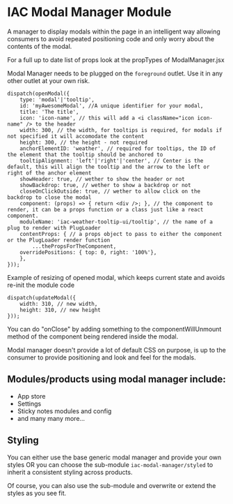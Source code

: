 # IAC Modal Manager Module

A manager to display modals within the page in an intelligent way allowing consumers to avoid repeated positioning code and only worry about the contents of the modal.

For a full up to date list of props look at the propTypes of ModalManager.jsx

Modal Manager needs to be plugged on the `foreground` outlet. Use it in any other outlet at your own risk.

```
dispatch(openModal({
    type: 'modal'|'tooltip',
    id: 'myAwesomeModal', //A unique identifier for your modal,
    title: 'The title',
    icon: 'icon-name', // this will add a <i className="icon icon-name" /> to the header
    width: 300, // the width, for tooltips is required, for modals if not specified it will accomodate the content
    height: 300, // the height - not required
    anchorElementID: 'weather', // required for tooltips, the ID of the element that the tooltip should be anchored to
    tooltipAlignment: 'left'|'right'|'center', // Center is the default, this will align the tooltip and the arrow to the left or right of the anchor element
    showHeader: true, // wether to show the header or not
    showBackdrop: true, // wether to show a backdrop or not
    closeOnClickOutside: true, // wether to allow click on the backdrop to close the modal
    component: (props) => { return <div />; }, // the component to render, it can be a props function or a class just like a react component.
    moduleName: 'iac-weather-tooltip-ui/tooltip', // the name of a plug to render with PlugLoader
    contentProps: { // a props object to pass to either the component or the PlugLoader render function
        ...thePropsForTheComponent,
    overridePositions: { top: 0, right: '100%'},
    },
}));
```

Example of resizing of opened modal, which keeps current state and avoids re-init the module code
```
dispatch(updateModal({
    width: 310, // new width,
    height: 310, // new height
}));
```

You can do "onClose" by adding something to the componentWillUnmount method of the component being rendered inside the modal.

Modal manager doesn't provide a lot of default CSS on purpose, is up to the consumer to provide positioning and look and feel for the modals.

## Modules/products using modal manager include:
* App store
* Settings
* Sticky notes modules and config
* and many many more...

## Styling

You can either use the base generic modal manager and provide your own styles OR you can choose the sub-module `iac-modal-manager/styled` to inherit a consistent styling across products.

Of course, you can also use the sub-module and overwrite or extend the styles as you see fit.

